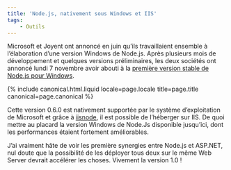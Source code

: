 ```yaml
---
title: 'Node.js, nativement sous Windows et IIS'
tags:
    - Outils
---
```


Microsoft et Joyent ont annoncé en juin qu’ils travaillaient ensemble à
l’élaboration d’une version Windows de Node.js. Après plusieurs mois de
développement et quelques versions préliminaires, les deux sociétés ont annoncé
lundi 7 novembre avoir abouti à
la [première version stable de Node.js pour Windows](http://blogs.msdn.com/b/interoperability/archive/2011/11/07/first-stable-build-of-nodejs-on-windows-released.aspx).

<!-- more -->

{% include canonical.html.liquid
    locale=page.locale
    title=page.title
    canonical=page.canonical
%}

Cette version 0.6.0 est nativement supportée par le système d’exploitation de
Microsoft et grâce
à [iisnode](http://tomasz.janczuk.org/2011/08/hosting-nodejs-applications-in-iis-on.html),
il est possible de l’héberger sur IIS. De quoi mettre au placard la version
Windows de Node.Js disponible jusqu’ici, dont les performances étaient fortement
améliorables.

J’ai vraiment hâte de voir les première synergies entre Node.js et ASP.NET, nul
doute que la possibilité de les déployer tous deux sur le même Web Server
devrait accélérer les choses. Vivement la version 1.0 !
